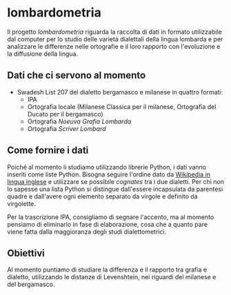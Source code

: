 # lombardometria
Il progetto _lombardometria_ riguarda la raccolta di dati in formato utilizzabile dal computer per lo studio delle varietà dialettali della lingua lombarda e per analizzare le differenze nelle ortografie e il loro rapporto con l'evoluzione e la diffusione della lingua.

## Dati che ci servono al momento
- Swadesh List 207 del dialetto bergamasco e milanese in quattro formati:
  - IPA
  - Ortografia locale (Milanese Classica per il milanese, Ortografia del Ducato per il bergamasco)
  - Ortografia _Noeuva Grafia Lombarda_
  - Ortografia _Scriver Lombard_

## Come fornire i dati
Poiché al momento li studiamo utilizzando librerie Python, i dati vanno inseriti come liste Python. Bisogna seguire l'ordine dato da [Wikipedia in lingua inglese](https://en.wikipedia.org/wiki/Swadesh_list) e utilizzare se possibile _cognates_ tra i due dialetti. Per chi non lo sapesse una lista Python si distingue dall'essere incapsulata da parentesi quadre e dall'avere ogni elemento separato da virgole e definito da virgolette.

Per la trascrizione IPA, consigliamo di segnare l'accento, ma al momento pensiamo di eliminarlo in fase di elaborazione, cosa che a quanto pare viene fatta dalla maggioranza degli studi dialettometrici.

## Obiettivi
Al momento puntiamo di studiare la differenza e il rapporto tra grafia e dialetto, utilizzando le distanze di Levenshtein, nei riguardi del milanese e del bergamasco.
